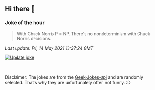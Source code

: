 ## Hi there 👋

### Joke of the hour
<!-- joke -->
>With Chuck Norris P = NP. There's no nondeterminism with Chuck Norris decisions.
<!-- /joke -->

*Last update: Fri, 14 May 2021 13:37:24 GMT*

[![Update joke](https://github.com/nclskfm/nclskfm/actions/workflows/joke.yml/badge.svg)](https://github.com/nclskfm/nclskfm/actions/workflows/joke.yml)

<br><br>
Disclaimer: The jokes are from the [Geek-Jokes-api](https://github.com/sameerkumar18/geek-joke-api) and are randomly selected. That's why they are unfortunately often not funny. :D
